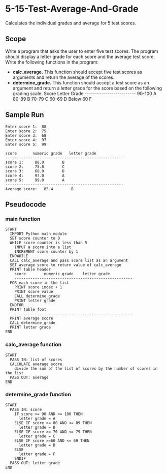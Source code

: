# 5-15-Test-Average-And-Grade
 Calculates the individual grades and average for 5 test scores.

## Scope
 Write a program that asks the user to enter five test scores. The program should display a letter grade for each score and the average test score. Write the following functions in the program:
 * **calc_average.** This function should accept five test scores as arguments and return the average of the scores.
 * **determine_grade.** This function should accept a test score as an argument and return a letter grade for the score based on the following grading scale:
        Score        Letter Grade
        -------------------------
        90-100            A
        80-89             B
        70-79             C
        60-69             D
        Below 60          F

## Sample Run
    Enter score 1:  88
    Enter score 2:  75
    Enter score 3:  68
    Enter score 4:  97
    Enter score 5:  99

    score		numeric grade	letter grade
    ----------------------------------------------------
    score 1:	 88.0 		 B
    score 2:	 75.0 		 C
    score 3:	 68.0 		 D
    score 4:	 97.0 		 A
    score 5:	 99.0 		 A
    ----------------------------------------------------
    Average score:	 85.4 		 B

## Pseudocode
### main function
    START
      IMPORT Python math module
      SET score counter to 0
      WHILE score counter is less than 5
        INPUT a score into a list
        INCREMENT score counter by 1
      ENDWHILE
      CALL calc_average and pass score list as an argument
      SET average score to return value of calc_average
      PRINT table header
        score        numeric grade    letter grade
        ----------------------------------------------------
      FOR each score in the list
        PRINT score index + 1
        PRINT score value
        CALL determine_grade
        PRINT letter grade
      ENDFOR
      PRINT table foot
        ----------------------------------------------------
      PRINT average score
      CALL determine_grade
      PRINT letter grade
    END

### calc_average function
    START
      PASS IN: list of scores
      CALCULATE average score
        divide the sum of the list of scores by the number of scores in the list
      PASS OUT: average
    END

### determine_grade function
    START
      PASS IN: score
        IF score >= 90 AND <= 100 THEN
          letter grade = A
        ELSE IF score >= 80 AND <= 89 THEN
          letter grade = B
        ELSE IF score >= 70 AND <= 79 THEN
          letter grade = C
        ELSE IF score >=60 AND <= 69 THEN
          letter grade = D
        ELSE
          letter grade = F
        ENDIF
      PASS OUT: letter grade
    END
